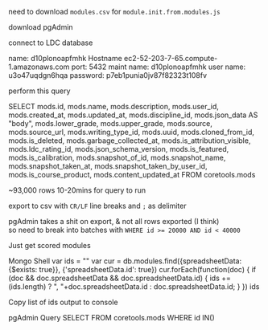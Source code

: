 

need to download `modules.csv` for `module.init.from.modules.js`

download pgAdmin

connect to LDC database

name: d10plonoapfmhk
Hostname	ec2-52-203-7-65.compute-1.amazonaws.com
port: 5432
maint name: d10plonoapfmhk
user name: u3o47uqdgn6hqa
password: p7eb1punia0jv87f82323t108fv

perform this query

SELECT 
  mods.id, 
  mods.name, 
  mods.description, 
  mods.user_id, 
  mods.created_at, 
  mods.updated_at, 
  mods.discipline_id, 
  mods.json_data AS "body", 
  mods.lower_grade, 
  mods.upper_grade, 
  mods.source, 
  mods.source_url, 
  mods.writing_type_id, 
  mods.uuid, 
  mods.cloned_from_id, 
  mods.is_deleted, 
  mods.garbage_collected_at, 
  mods.is_attribution_visible, 
  mods.ldc_rating_id, 
  mods.json_schema_version, 
  mods.is_featured, 
  mods.is_calibration, 
  mods.snapshot_of_id, 
  mods.snapshot_name, 
  mods.snapshot_taken_at, 
  mods.snapshot_taken_by_user_id, 
  mods.is_course_product, 
  mods.content_updated_at
FROM 
  coretools.mods
  
~93,000 rows 10-20mins for query to run

export to csv with `CR/LF` line breaks and `;` as delimiter

pgAdmin takes a shit on export, & not all rows exported (I think)   
so need to break into batches with `WHERE id >= 20000 AND id < 40000`

Just get scored modules

Mongo Shell
var ids = ""
var cur = db.modules.find({spreadsheetData: {$exists: true}}, {'spreadsheetData.id': true})
cur.forEach(function(doc) { if (doc && doc.spreadsheetData && doc.spreadsheetData.id) { ids += (ids.length) ? ", "+doc.spreadsheetData.id : doc.spreadsheetData.id; } })
ids

Copy list of ids output to console

pgAdmin Query
SELECT
  <see above>
FROM 
  coretools.mods
WHERE
  id IN(<paste list of ids here>)
  

